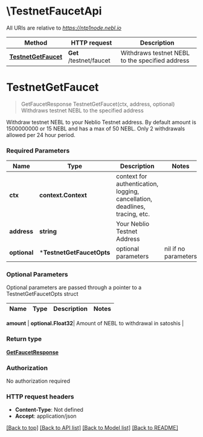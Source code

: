 # \TestnetFaucetApi

All URIs are relative to *https://ntp1node.nebl.io*

Method | HTTP request | Description
------------- | ------------- | -------------
[**TestnetGetFaucet**](TestnetFaucetApi.md#TestnetGetFaucet) | **Get** /testnet/faucet | Withdraws testnet NEBL to the specified address


# **TestnetGetFaucet**
> GetFaucetResponse TestnetGetFaucet(ctx, address, optional)
Withdraws testnet NEBL to the specified address

Withdraw testnet NEBL to your Neblio Testnet address. By default amount is 1500000000 or 15 NEBL and has a max of 50 NEBL. Only 2 withdrawals allowed per 24 hour period. 

### Required Parameters

Name | Type | Description  | Notes
------------- | ------------- | ------------- | -------------
 **ctx** | **context.Context** | context for authentication, logging, cancellation, deadlines, tracing, etc.
  **address** | **string**| Your Neblio Testnet Address | 
 **optional** | ***TestnetGetFaucetOpts** | optional parameters | nil if no parameters

### Optional Parameters
Optional parameters are passed through a pointer to a TestnetGetFaucetOpts struct

Name | Type | Description  | Notes
------------- | ------------- | ------------- | -------------

 **amount** | **optional.Float32**| Amount of NEBL to withdrawal in satoshis | 

### Return type

[**GetFaucetResponse**](getFaucetResponse.md)

### Authorization

No authorization required

### HTTP request headers

 - **Content-Type**: Not defined
 - **Accept**: application/json

[[Back to top]](#) [[Back to API list]](../README.md#documentation-for-api-endpoints) [[Back to Model list]](../README.md#documentation-for-models) [[Back to README]](../README.md)

